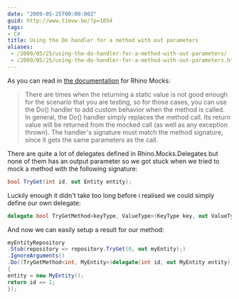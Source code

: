 ```yaml
---
date: "2009-05-25T00:00:00Z"
guid: http://www.timvw.be/?p=1054
tags:
- C#
title: Using the Do handler for a method with out parameters
aliases:
 - /2009/05/25/using-the-do-handler-for-a-method-with-out-parameters/
 - /2009/05/25/using-the-do-handler-for-a-method-with-out-parameters.html
---
```

As you can read in [the documentation](http://ayende.com/Wiki/(S(mc1hst55a1303emfc34dkmyr))/Rhino+Mocks+The+Do()+Handler.ashx) for Rhino Mocks:

> There are times when the returning a static value is not good enough for the scenario that you are testing, so for those cases, you can use the Do() handler to add custom behavior when the method is called. In general, the Do() handler simply replaces the method call. Its return value will be returned from the mocked call (as well as any exception thrown). The handler's signature must match the method signature, since it gets the same parameters as the call.

There are quite a lot of delegates defined in Rhino.Mocks.Delegates but none of them has an output parameter so we got stuck when we tried to mock a method with the following signature:

```csharp
bool TryGet(int id, out Entity entity);
```

Luckily enough it didn't take too long before i realised we could simply define our own delegate:

```csharp
delegate bool TryGetMethod<keyType, ValueType>(KeyType key, out ValueType value);
```

And now we can easily setup a result for our method:

```csharp
myEntityRepository
.Stub(repository => repository.TryGet(0, out myEntity);)
.IgnoreArguments()
.Do((TryGetMethod<int, MyEntity>)delegate(int id, out MyEntity entity)
{
entity = new MyEntity();
return id == 1;
});
```
